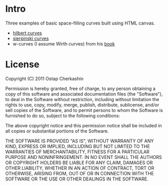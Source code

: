 # Intro

Three examples of basic space-filling curves built using HTML canvas.
* [hilbert curves](http://en.wikipedia.org/wiki/Hilbert_curve)
* [sierpinski curves](http://en.wikipedia.org/wiki/Sierpi%C5%84ski_curve)
* w-curves (I assume Wirth curves) from his [book](http://en.wikipedia.org/wiki/Algorithms_%2B_Data_Structures_%3D_Programs)

# License

Copyright (C) 2011 Ostap Cherkashin

Permission is hereby granted, free of charge, to any person obtaining a copy of this software and associated documentation files (the "Software"), to deal in the Software without restriction, including without limitation the rights to use, copy, modify, merge, publish, distribute, sublicense, and/or sell copies of the Software, and to permit persons to whom the Software is furnished to do so, subject to the following conditions:

The above copyright notice and this permission notice shall be included in all copies or substantial portions of the Software.

THE SOFTWARE IS PROVIDED "AS IS", WITHOUT WARRANTY OF ANY KIND, EXPRESS OR IMPLIED, INCLUDING BUT NOT LIMITED TO THE WARRANTIES OF MERCHANTABILITY, FITNESS FOR A PARTICULAR PURPOSE AND NONINFRINGEMENT. IN NO EVENT SHALL THE AUTHORS OR COPYRIGHT HOLDERS BE LIABLE FOR ANY CLAIM, DAMAGES OR OTHER LIABILITY, WHETHER IN AN ACTION OF CONTRACT, TORT OR OTHERWISE, ARISING FROM, OUT OF OR IN CONNECTION WITH THE SOFTWARE OR THE USE OR OTHER DEALINGS IN THE SOFTWARE.
